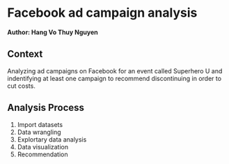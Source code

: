 # Facebook ad campaign analysis
**Author: Hang Vo Thuy Nguyen**
## Context
Analyzing ad campaigns on Facebook for an event called Superhero U and indentifying at least one campaign to recommend discontinuing in order to cut costs.
## Analysis Process
1. Import datasets
2. Data wrangling
3. Explortary data analysis
4. Data visualization
5. Recommendation
